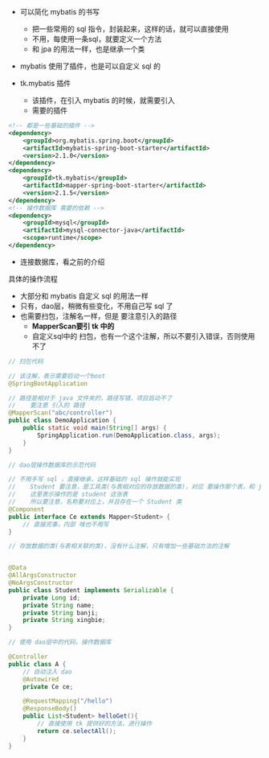 
- 可以简化 mybatis 的书写
  - 把一些常用的 sql 指令，封装起来，这样的话，就可以直接使用
  - 不用，每使用一条sql，就要定义一个方法
  - 和 jpa 的用法一样，也是继承一个类
- mybatis 使用了插件，也是可以自定义 sql 的

- tk.mybatis 插件
  - 该插件，在引入 mybatis 的时候，就需要引入
  - 需要的插件
```xml
<!-- 都是一些基础的插件 -->
<dependency>
    <groupId>org.mybatis.spring.boot</groupId>
    <artifactId>mybatis-spring-boot-starter</artifactId>
    <version>2.1.0</version>
</dependency>
<dependency>
    <groupId>tk.mybatis</groupId>
    <artifactId>mapper-spring-boot-starter</artifactId>
    <version>2.1.5</version>
</dependency>
<!-- 操作数据库 需要的依赖 -->
<dependency>
    <groupId>mysql</groupId>
    <artifactId>mysql-connector-java</artifactId>
    <scope>runtime</scope>
</dependency>
```





- 连接数据库，看之前的介绍

具体的操作流程
- 大部分和 mybatis 自定义 sql 的用法一样
- 只有，dao层，稍微有些变化，不用自己写 sql 了
- 也需要扫包，注解名一样，但是 要注意引入的路径
  - **MapperScan要引 tk 中的**
  - 自定义sql中的 扫包，也有一个这个注解，所以不要引入错误，否则使用不了

```java
// 扫包代码

// 该注解，表示需要启动一个boot
@SpringBootApplication

// 路径是相对于 java 文件夹的，路径写错，项目启动不了
//    要注意 引入的 路径
@MapperScan("abc/controller")
public class DemoApplication {
    public static void main(String[] args) {
        SpringApplication.run(DemoApplication.class, args);
    }
}
```
 
```java
// dao层操作数据库的示范代码

// 不用手写 sql ，直接继承，这样基础的 sql 操作就能实现
//    Student 要注意，是工具类(与表相对应的存放数据的类)，对应 要操作那个表，和 jpa 一样
//    这里表示操作的是 student 这张表
//    所以要注意，名称要对应上，并且存在一个 Student 类
@Component
public interface Ce extends Mapper<Student> {
    // 直接完事，内部 啥也不用写
}
```


```java
// 存放数据的类(与表相关联的类)，没有什么注解，只有增加一些基础方法的注解


@Data
@AllArgsConstructor
@NoArgsConstructor
public class Student implements Serializable {
    private Long id;
    private String name;
    private String banji;
    private String xingbie;
}
```


```java
// 使用 dao层中的代码，操作数据库

@Controller
public class A {
    // 自动注入 dao
    @Autowired
    private Ce ce;

    @RequestMapping("/hello")
    @ResponseBody()
    public List<Student> helloGet(){
        // 直接使用 tk 提供好的方法，进行操作 
        return ce.selectAll();
    }
}

```




